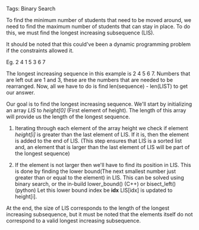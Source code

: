 Tags: Binary Search

To find the minimum number of students that need to be moved around, we need to find the maximum number
of students that can stay in place. To do this, we must find the longest increasing subsequence (LIS).

It should be noted that this could've been a dynamic programming problem if the constraints allowed it.

Eg.
2 4 1 5 3 6 7

The longest increasing sequence in this example is 2 4 5 6 7.
Numbers that are left out are 1 and 3, these are the numbers that are needed to be rearranged.
Now, all we have to do is find len(sequence) - len(LIST) to get our answer.

Our goal is to find the longest increasing sequence.
We'll start by initializing an array *LIS* to *height[0]* (First element of height). The length of this array will provide us the length of the longest sequence. 

1. Iterating through each element of the array height we check if element *height[i]* is greater than the last element of LIS. If it is, then the element is added to the end of LIS. 
(This step ensures that LIS is a sorted list and, an element that is larger than the last element of LIS will be part of the longest sequence)

2. If the element is not larger then we'll have to find its position in LIS. 
This is done by finding the lower bound(The next smallest number just greater than or equal to the element) in LIS.
This can be solved using binary search, or the in-build lower_bound() (C++) or bisect_left() (python)
Let this lower bound index be **idx**
LIS[idx] is updated to height[i].

At the end, the size of LIS corresponds to the length of the longest increasing subsequence, but it must be noted that the elements
itself do not correspond to a valid longest increasing subsequence.